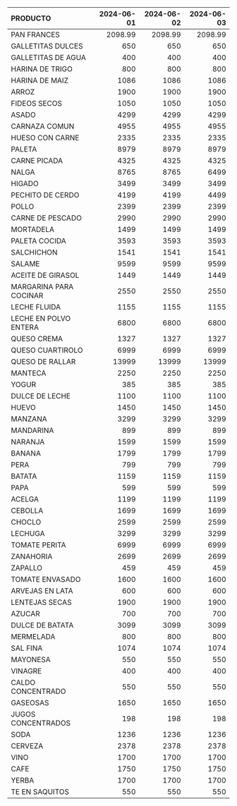 | PRODUCTO               |   2024-06-01 |   2024-06-02 |   2024-06-03 |
|:-----------------------|-------------:|-------------:|-------------:|
| PAN FRANCES            |      2098.99 |      2098.99 |      2098.99 |
| GALLETITAS DULCES      |       650    |       650    |       650    |
| GALLETITAS DE AGUA     |       400    |       400    |       400    |
| HARINA DE TRIGO        |       800    |       800    |       800    |
| HARINA DE MAIZ         |      1086    |      1086    |      1086    |
| ARROZ                  |      1900    |      1900    |      1900    |
| FIDEOS SECOS           |      1050    |      1050    |      1050    |
| ASADO                  |      4299    |      4299    |      4299    |
| CARNAZA COMUN          |      4955    |      4955    |      4955    |
| HUESO CON CARNE        |      2335    |      2335    |      2335    |
| PALETA                 |      8979    |      8979    |      8979    |
| CARNE PICADA           |      4325    |      4325    |      4325    |
| NALGA                  |      8765    |      8765    |      6499    |
| HIGADO                 |      3499    |      3499    |      3499    |
| PECHITO DE CERDO       |      4199    |      4199    |      4499    |
| POLLO                  |      2399    |      2399    |      2399    |
| CARNE DE PESCADO       |      2990    |      2990    |      2990    |
| MORTADELA              |      1499    |      1499    |      1499    |
| PALETA COCIDA          |      3593    |      3593    |      3593    |
| SALCHICHON             |      1541    |      1541    |      1541    |
| SALAME                 |      9599    |      9599    |      9599    |
| ACEITE DE GIRASOL      |      1449    |      1449    |      1449    |
| MARGARINA PARA COCINAR |      2550    |      2550    |      2550    |
| LECHE FLUIDA           |      1155    |      1155    |      1155    |
| LECHE EN POLVO ENTERA  |      6800    |      6800    |      6800    |
| QUESO CREMA            |      1327    |      1327    |      1327    |
| QUESO CUARTIROLO       |      6999    |      6999    |      6999    |
| QUESO DE RALLAR        |     13999    |     13999    |     13999    |
| MANTECA                |      2250    |      2250    |      2250    |
| YOGUR                  |       385    |       385    |       385    |
| DULCE DE LECHE         |      1100    |      1100    |      1100    |
| HUEVO                  |      1450    |      1450    |      1450    |
| MANZANA                |      3299    |      3299    |      3299    |
| MANDARINA              |       899    |       899    |       899    |
| NARANJA                |      1599    |      1599    |      1599    |
| BANANA                 |      1799    |      1799    |      1799    |
| PERA                   |       799    |       799    |       799    |
| BATATA                 |      1159    |      1159    |      1159    |
| PAPA                   |       599    |       599    |       599    |
| ACELGA                 |      1199    |      1199    |      1199    |
| CEBOLLA                |      1699    |      1699    |      1699    |
| CHOCLO                 |      2599    |      2599    |      2599    |
| LECHUGA                |      3299    |      3299    |      3299    |
| TOMATE PERITA          |      6999    |      6999    |      6999    |
| ZANAHORIA              |      2699    |      2699    |      2699    |
| ZAPALLO                |       459    |       459    |       459    |
| TOMATE ENVASADO        |      1600    |      1600    |      1600    |
| ARVEJAS EN LATA        |       600    |       600    |       600    |
| LENTEJAS SECAS         |      1900    |      1900    |      1900    |
| AZUCAR                 |       700    |       700    |       700    |
| DULCE DE BATATA        |      3099    |      3099    |      3099    |
| MERMELADA              |       800    |       800    |       800    |
| SAL FINA               |      1074    |      1074    |      1074    |
| MAYONESA               |       550    |       550    |       550    |
| VINAGRE                |       400    |       400    |       400    |
| CALDO CONCENTRADO      |       550    |       550    |       550    |
| GASEOSAS               |      1650    |      1650    |      1650    |
| JUGOS CONCENTRADOS     |       198    |       198    |       198    |
| SODA                   |      1236    |      1236    |      1236    |
| CERVEZA                |      2378    |      2378    |      2378    |
| VINO                   |      1700    |      1700    |      1700    |
| CAFE                   |      1750    |      1750    |      1750    |
| YERBA                  |      1700    |      1700    |      1700    |
| TE EN SAQUITOS         |       550    |       550    |       550    |